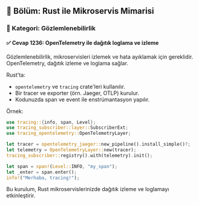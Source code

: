 ## 📘 Bölüm: Rust ile Mikroservis Mimarisi
### 🔹 Kategori: Gözlemlenebilirlik
#### ✅ Cevap 1236: OpenTelemetry ile dağıtık loglama ve izleme

Gözlemlenebilirlik, mikroservisleri izlemek ve hata ayıklamak için gereklidir. OpenTelemetry, dağıtık izleme ve loglama sağlar.

Rust'ta:
- `opentelemetry` ve `tracing` crate'leri kullanılır.
- Bir tracer ve exporter (örn. Jaeger, OTLP) kurulur.
- Kodunuzda span ve event ile enstrümantasyon yapılır.

Örnek:
```rust
use tracing::{info, span, Level};
use tracing_subscriber::layer::SubscriberExt;
use tracing_opentelemetry::OpenTelemetryLayer;

let tracer = opentelemetry_jaeger::new_pipeline().install_simple()?;
let telemetry = OpenTelemetryLayer::new(tracer);
tracing_subscriber::registry().with(telemetry).init();

let span = span!(Level::INFO, "my_span");
let _enter = span.enter();
info!("Merhaba, tracing!");
```
Bu kurulum, Rust mikroservislerinizde dağıtık izleme ve loglamayı etkinleştirir.

